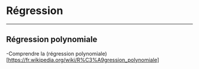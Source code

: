 # Régression
---
Régression polynomiale
---
-Comprendre la (régression polynomiale)[https://fr.wikipedia.org/wiki/R%C3%A9gression_polynomiale]
